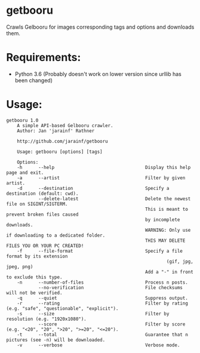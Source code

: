 getbooru
========

Crawls Gelbooru for images corresponding tags and options and downloads them.

# Requirements:
- Python 3.6 (Probably doesn't work on lower version since urllib has been changed)

# Usage:

	getbooru 1.0
        A simple API-based Gelbooru crawler.
        Author: Jan 'jarainf' Rathner

        http://github.com/jarainf/getbooru
        
        Usage: getbooru [options] [tags]
        
        Options:
        -h      --help                                  Display this help page and exit.
        -a      --artist                                Filter by given artist.
        -d      --destination                           Specify a destination (default: cwd).
                --delete-latest                         Delete the newest file on SIGINT/SIGTERM.
                                                        This is meant to prevent broken files caused
                                                        by incomplete downloads.
                                                        WARNING: Only use if downloading to a dedicated folder.
                                                        THIS MAY DELETE FILES YOU OR YOUR PC CREATED!
        -f      --file-format                           Specify a file format by its extension
                                                                (gif, jpg, jpeg, png)
                                                        Add a "-" in front to exclude this type.
        -n      --number-of-files                       Process n posts.
                --no-verification                       File checksums will not be verified.
        -q      --quiet                                 Suppress output.
        -r      --rating                                Filter by rating (e.g. "safe", "questionable", "explicit").
        -s      --size                                  Filter by resolution (e.g. "1920x1080").
                --score                                 Filter by score (e.g. "<20", "20", ">20", ">=20", "<=20").
        -t      --total                                 Guarantee that n pictures (see -n) will be downloaded.
        -v      --verbose                               Verbose mode.
